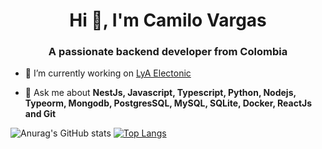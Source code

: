 <h1 align="center">Hi 👋, I'm Camilo Vargas</h1>
<h3 align="center">A passionate backend developer from Colombia</h3>

- 🔭 I’m currently working on [LyA Electonic](https://lyaelectronic.com)

- 💬 Ask me about **NestJs, Javascript, Typescript, Python, Nodejs, Typeorm, Mongodb, PostgresSQL, MySQL, SQLite, Docker, ReactJs and Git**

![Anurag's GitHub stats](https://github-readme-stats.vercel.app/api?username=Sigurd06&show_icons=true&theme=vue-dark)
[![Top Langs](https://github-readme-stats.vercel.app/api/top-langs/?username=Sigurd06&layout=compact&theme=vue-dark)](https://github.com/anuraghazra/github-readme-stats)
